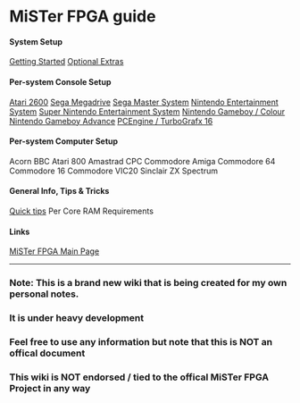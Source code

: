 # MiSTer FPGA guide


#### System Setup
[Getting Started](mister_getstart.md)
[Optional Extras](mister_optional.md)
 
#### Per-system Console Setup
[Atari 2600](mister_2600.md)
[Sega Megadrive](mister_megadrive.md)
[Sega Master System](mister_sms.md)
[Nintendo Entertainment System](mister_nes.md)
[Super Nintendo Entertainment System](mister_snes.md)
[Nintendo Gameboy / Colour](mister_gb.md)
[Nintendo Gameboy Advance](mister_gba.md)
[PCEngine / TurboGrafx 16](mister_pce.md)


#### Per-system Computer Setup
Acorn BBC
Atari 800
Amastrad CPC
Commodore Amiga
Commodore 64
Commodore 16
Commodore VIC20
Sinclair ZX Spectrum


#### General Info, Tips & Tricks
[Quick tips](mister_tips.md)
Per Core RAM Requirements



#### Links
[MiSTer FPGA Main Page](https://github.com/MiSTer-devel/Main_MiSTer/wiki)

     
___
### Note: This is a brand new wiki that is being created for my own personal notes.
### It is under heavy development
### Feel free to use any information but note that this is NOT an offical document
### This wiki is NOT endorsed / tied to the offical MiSTer FPGA Project in any way
